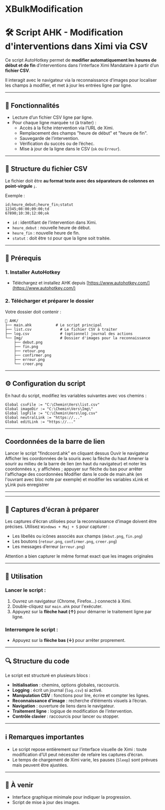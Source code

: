 # XBulkModification

# 🛠 Script AHK - Modification d'interventions dans Ximi via CSV

Ce script AutoHotkey permet de **modifier automatiquement les heures de début et de fin** d’interventions dans l’interface Ximi Mandataire à partir d’un **fichier CSV**.

Il interagit avec le navigateur via la reconnaissance d’images pour localiser les champs à modifier, et met à jour les entrées ligne par ligne.

---

## 📌 Fonctionnalités

- Lecture d’un fichier CSV ligne par ligne.
- Pour chaque ligne marquée `td` (à traiter) :
  - Accès à la fiche intervention via l’URL de Ximi.
  - Remplacement des champs "heure de début" et "heure de fin".
  - Sauvegarde de l’intervention.
  - Vérification du succès ou de l’échec.
  - Mise à jour de la ligne dans le CSV (`ok` ou `Erreur`).

---

## 📂 Structure du fichier CSV

Le fichier doit être **au format texte avec des séparateurs de colonnes en point-virgule `;`**.

Exemple :

```
id;heure_debut;heure_fin;statut
12345;08:00;09:00;td
67890;10:30;12:00;ok
```

- `id` : identifiant de l’intervention dans Ximi.
- `heure_debut` : nouvelle heure de début.
- `heure_fin` : nouvelle heure de fin.
- `statut` : doit être `td` pour que la ligne soit traitée.

---

## 🧰 Prérequis

### 1. Installer AutoHotkey

- Téléchargez et installez AHK depuis [https://www.autohotkey.com/](https://www.autohotkey.com/)

### 2. Télécharger et préparer le dossier

Votre dossier doit contenir :

```
📁 AHK/
├── main.ahk           # Le script principal
├── list.csv             # Le fichier CSV à traiter
├── log.csv              # (optionnel) journal des actions
└── Img/                 # Dossier d'images pour la reconnaissance
    ├── debut.png
    ├── fin.png
    ├── retour.png
    ├── confirmer.png
    ├── erreur.png
    └── creer.png
```

---

## ⚙️ Configuration du script

En haut du script, modifiez les variables suivantes avec vos chemins :

```ahk
Global csvFile := "C:\Chemin\Vers\list.csv"
Global imageDir := "C:\Chemin\Vers\Img\"
Global logFile := "C:\Chemin\Vers\log.csv"
Global neutralLink := "https://..."
Global editLink := "https://..."
```
---

## Coordonnées de la barre de lien

Lancer le script "findcoord.ahk" en cliquant dessus
Ouvir le navigateur
Afficher les coordonnées de la souris avec la flèche du haut
Amener la sourir au milieu de la barre de lien (en haut du navigateur) et noter les coordonnées x, y affichées ; 
appuyer sur flèche du bas pour arrêter l'affichage des coordonnées
Modifier dans le code de main.ahk (en l'ouvrant avec bloc note par exemple) et modifier les variables xLink et yLink puis enregistrer



---

---

## 📸 Captures d’écran à préparer

Les captures d’écran utilisées pour la reconnaissance d’image doivent être précises. Utilisez `Windows + Maj + S` pour capturer :

- Les libellés ou icônes associés aux champs (`debut.png`, `fin.png`)
- Les boutons (`retour.png`, `confirmer.png`, `creer.png`)
- Les messages d’erreur (`erreur.png`)

Attention a bien capturer le même format exact que les images originales

---

## 🏁 Utilisation

### Lancer le script :
1. Ouvrez un navigateur (Chrome, Firefox...) connecté à Ximi.
2. Double-cliquez sur `main.ahk` pour l'exécuter.
3. Appuyez sur la **flèche haut (↑)** pour démarrer le traitement ligne par ligne.

### Interrompre le script :
- Appuyez sur la **flèche bas (↓)** pour arrêter proprement.

---

## 🔍 Structure du code

Le script est structuré en plusieurs blocs :

- **Initialisation** : chemins, options globales, raccourcis.
- **Logging** : écrit un journal (`log.csv`) si activé.
- **Manipulation CSV** : fonctions pour lire, écrire et compter les lignes.
- **Reconnaissance d’image** : recherche d’éléments visuels à l’écran.
- **Navigation** : ouverture de liens dans le navigateur.
- **Traitement ligne** : logique de modification de l’intervention.
- **Contrôle clavier** : raccourcis pour lancer ou stopper.

---

## ℹ️ Remarques importantes

- Le script repose entièrement sur l’interface visuelle de Ximi : toute modification d’UI peut nécessiter de refaire les captures d’écran.
- Le temps de chargement de Ximi varie, les pauses (`Sleep`) sont prévues mais peuvent être ajustées.

---

## 📝 À venir 

- Interface graphique minimale pour indiquer la progression.
- Script de mise à jour des images.
